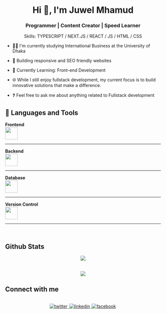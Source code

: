 <h1 align="center">Hi 👋, I'm Juwel Mhamud</h1>
<h3 align="center">Programmer | Content Creator | Speed Learner</h3>

<div align="center">



Skills: TYPESCRIPT / NEXT.JS / REACT / JS / HTML / CSS

</div>

- 👨‍🎓 I'm currently studying International Business at the University of Dhaka

- 🚀 Building responsive and SEO friendly websites

- 🌱 Currently Learning: Front-end Development

- 🌐 While I still enjoy fullstack development, my current focus is to build innovative solutions that make a difference.

- ❓ Feel free to ask me about anything related to Fullstack development


## 🎨 **Languages and Tools**

  <tr>
    <td><strong>Frontend</strong></td>
    <br>
    <td><img src="https://skillicons.dev/icons?i=react,nextjs,tailwind,bootstrap,js,ts,figma" height="40"/></td>
  </tr>
<hr/>

  <tr>
    <td><strong>Backend</strong></td>
    <br>
    <td><img src="https://skillicons.dev/icons?i=nodejs,express,graphql,prisma" height="40"/></td>
  </tr>
<hr/>
  <tr>
    <td><strong>Database</strong></td>
    <br>
    <td><img src="https://skillicons.dev/icons?i=mongodb,mysql" height="40"/></td>
  </tr>
<hr/>
  <tr>
    <td><strong>Version Control</strong></td>
    <br>
    <td><img src="https://skillicons.dev/icons?i=git,github,gitlab" height="40"/></td>
  </tr>
<hr/>
  
<br/>


## Github Stats

<div align="center"><img src="https://github-readme-stats.vercel.app/api?username=JuwelMhamud&show_icons=true&count_private=true&hide_border=true" align="center" /></div>  

<br/> 
<br/>
<div align="center">
<img src="https://komarev.com/ghpvc/?username=JuwelMhamud&&style=flat-square" align="center" />
</div>


## Connect with me

<div align="center">
<br/>
<a href="https://x.com/Juwel_Mhamud91" target="_blank">
<img src=https://img.shields.io/badge/twitter-%2300acee.svg?&style=for-the-badge&logo=twitter&logoColor=white alt=twitter style="margin-bottom: 5px; margin-right: 2px;" />
</a>
<a href="https://www.linkedin.com/in/juwel-mahmud-0275b7246/" target="_blank">
<img src=https://img.shields.io/badge/linkedin-%231E77B5.svg?&style=for-the-badge&logo=linkedin&logoColor=white alt=linkedin style="margin-bottom: 5px; margin-right: 2px;" />
</a>
<a href="https://www.facebook.com/profile.php?id=100076174814684" target="_blank">
<img src=https://img.shields.io/badge/facebook-%232E87FB.svg?&style=for-the-badge&logo=facebook&logoColor=white alt=facebook style="margin-bottom: 5px; margin-right: 2px;" />
</a>  
</div>
